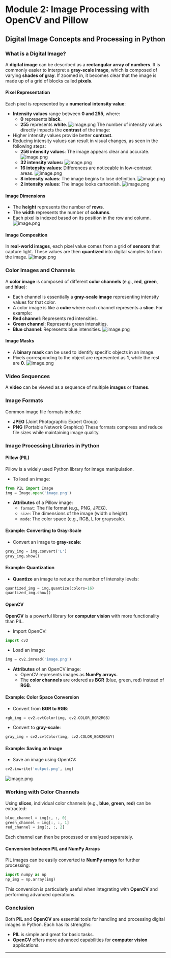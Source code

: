 

# Module 2: Image Processing with OpenCV and Pillow
## Digital Image Concepts and Processing in Python
### What is a Digital Image?
A **digital image** can be described as a **rectangular array of numbers**. It is commonly easier to interpret a **gray-scale image**, which is composed of varying **shades of gray**. If zoomed in, it becomes clear that the image is made up of a grid of blocks called **pixels**.
#### Pixel Representation
Each pixel is represented by a **numerical intensity value**:
- **Intensity values** range between **0 and 255**, where:
	- **0** represents **black**.
	- **255** represents **white**.
![image.png](https://prod-files-secure.s3.us-west-2.amazonaws.com/03e82b26-cccb-4906-bb56-adabcbdc0655/fa1bb4aa-313a-44c2-a7b3-7fa4a8432b08/image.png?X-Amz-Algorithm=AWS4-HMAC-SHA256&X-Amz-Content-Sha256=UNSIGNED-PAYLOAD&X-Amz-Credential=ASIAZI2LB4666QJIQICF%2F20250130%2Fus-west-2%2Fs3%2Faws4_request&X-Amz-Date=20250130T010714Z&X-Amz-Expires=3600&X-Amz-Security-Token=IQoJb3JpZ2luX2VjEJH%2F%2F%2F%2F%2F%2F%2F%2F%2F%2FwEaCXVzLXdlc3QtMiJIMEYCIQD3DcCnTz4XaHVuw88vPUazghsL1vbPjR6FDs2CsdS2fwIhAKUlq8it9xMvPk9N1r8i48%2B9USwiYtmfGYkL0xPtnXBXKogECJr%2F%2F%2F%2F%2F%2F%2F%2F%2F%2FwEQABoMNjM3NDIzMTgzODA1Igxdcwh2dnhwHI%2FDiW8q3ANPDuHeRDVQAjjpfL1SJQwfEK6EucmO9xrUlhwtvBnsVz5AVXnAHTbysNoGSEqsue18CSv4jVbKIbdxTyDIkeFu7y0Fzrtg7UxNIGOaNApNZGWaHSqejSNLnHseymDu9PBC4LjJV6MIALjprIHbK071AgUQukIxUKKTxWnWKFhueOKU8YLpsCVH3ajmIMcNzKoJzHuPN6OqpQzGHumnZPEfeQPF5Fned4fXsT9JOTw9K3jYn9%2BrfWZKL%2FkF2NAxbGy39zr%2B6RZ27FdE26iDh0EWiEVjNcpxgAfQsPmcL3N0Y%2FeBe%2BBkZio6CXUWN7z101fqokYXNwnWsNYwX3QGyAc3oLyYhP6PaKyA4o2946o8xewroj7Papx%2Fb2OhSSZq3nlA506h7fMevBfupQppnVvnOqvnPxodBoPNorhVgC182m9GzcaG8qqkvchCBy7aZtXA7WR28t3r5heWi278CA0Arq28DLOWFAWXMviCNT3mqpnHXMDEg58W7xkY4NTZ93%2BMAe7WNuWIeay%2BXf9qIhtuoHicfVP21EXj41HUnzYuKbeRtJ5ay9MXPOptv6LWV5jhGAf1P9q6VNJJjf%2FCSeXfYPZcUQhnvP9GiSw25yld97JoStoxLL6TpigvtDDmluu8BjqkAY367buWabNSzpxJ69SEPaxgq8po6AwGga%2FA04Hf96ywAom1eZR0CB5VMqkWlYzs5%2BSd9pn2JINo5bdf95HHWQg0HSqSIJWSnNnrmsTdn%2BunLBAG%2FngBwmS7blZtaj4nJ9lQzyQUge1P8ja1Gap09%2Bmxdy9QHGGwSYdwR3sM3nCovTdJnDV0tGOXqtTLw2xwalEC84Uk4PdqjNpWGhVeh7RjnLT6&X-Amz-Signature=1bf72b585029a72859f04160c9260c372ccb91dca857dd24d0ef08cc7b2ead56&X-Amz-SignedHeaders=host&x-id=GetObject)
The number of intensity values directly impacts the **contrast** of the image:
- Higher intensity values provide better **contrast**.
- Reducing intensity values can result in visual changes, as seen in the following steps:
	- **256 intensity values**: The image appears clear and accurate.
![image.png](https://prod-files-secure.s3.us-west-2.amazonaws.com/03e82b26-cccb-4906-bb56-adabcbdc0655/0de7dfb4-99dc-4b87-8932-5165b3c3b775/image.png?X-Amz-Algorithm=AWS4-HMAC-SHA256&X-Amz-Content-Sha256=UNSIGNED-PAYLOAD&X-Amz-Credential=ASIAZI2LB4665XGC3GKL%2F20250130%2Fus-west-2%2Fs3%2Faws4_request&X-Amz-Date=20250130T010715Z&X-Amz-Expires=3600&X-Amz-Security-Token=IQoJb3JpZ2luX2VjEJH%2F%2F%2F%2F%2F%2F%2F%2F%2F%2FwEaCXVzLXdlc3QtMiJHMEUCIQC1KMArAlH7BdJ7euJxGT%2Bk9Gii0nwybgyxuN4uF87%2BWwIgU0YBoCjhNqM%2Bp0UNtFDwYBlfKkgCzKDWmlTXrLgroW8qiAQImv%2F%2F%2F%2F%2F%2F%2F%2F%2F%2FARAAGgw2Mzc0MjMxODM4MDUiDPgkX7G6i14%2BtFObkSrcA0LA6a9sSbWWS1t6pJTp8bx5Sp%2BTjBhxgWbGppDcg2fCmmKRpNHykFa8eG7ACCZL6CIzTpgJgUMuaYULZqYmeLMSVRa%2B9k57QKB4QPTo7%2BYyBj3mQVjq3b3NIympI6ZV6kE6BJPbpuYa9%2BJoKSdDPqCtbQoKgFivVAYBxmRXIprrDSnPziAkRuIBfyQnwvoitzw%2BZF8NxnzlS6UPJFIuhyzFQ%2BWXuBgVBvlcK0V%2BNgNCM7%2Fe4Jm%2FYrCSReW8FuW5539rTHgm6TrnHypJgJFuIREBTFYYjaupD%2F8HPjHW7uruT9x7OaRFSN%2Bc8xXmgwVtYuktz5GG1GrkULLKoeCQG7l%2BC6hHy0kee8QCV6qs2UymcKyQfq1%2FqcUUVQtqpS5GQ6vrx8vvGay4ylvQRxN%2FRFzq7vLltHIjmnb%2Fm0fBlQdJbfKI6AfkjNIiMWzOTw9jW8T6TLUTqF%2BYIDc0GssvLefwUxUxBlvl2W0nqb4djnao52xoFTNxqwgJEgVEKxXQZX3HdtUTrvbrYDwbgezhhKrkckuAGmPM6BQBqPPZqLylajkQaIa%2FfCKPGsk6wmHgW33MAWuxbsZoYB2wFPJ5Lep0srWAjufhwyrWCXbMTy%2F8Awm1Y%2FCaKadSKASPMPCW67wGOqUBzUiDD6L9SxZfzOTiwBY7pKQLR%2BpVg3CeHGOFdSCSIPsQ2IjnDK5yp7qwbp1ozutuuA3RtByv5uQQUO2lLxvKRX%2FVtL8YAOxotpvy5OgOGkbnWjdqKyJI4GvHZf2%2FBtDmVz76wEkvGa5Z%2Bud3ICk71qrIMd0zxznZ2F2gxH8c0vBoQCFOtk9TM%2FSheuFWYq67yNTFoI4QceK9vcMcCYh6wZoMgIOY&X-Amz-Signature=1ee2c2c72fe8ff6df6afd3705e7b68acbfe1a6a27cc9d1306ae7e5e89e1021fc&X-Amz-SignedHeaders=host&x-id=GetObject)
	- **32 intensity values:**
![image.png](https://prod-files-secure.s3.us-west-2.amazonaws.com/03e82b26-cccb-4906-bb56-adabcbdc0655/7eb81f08-b190-4c5a-ba2b-2a498a15b2c4/image.png?X-Amz-Algorithm=AWS4-HMAC-SHA256&X-Amz-Content-Sha256=UNSIGNED-PAYLOAD&X-Amz-Credential=ASIAZI2LB4665XGC3GKL%2F20250130%2Fus-west-2%2Fs3%2Faws4_request&X-Amz-Date=20250130T010715Z&X-Amz-Expires=3600&X-Amz-Security-Token=IQoJb3JpZ2luX2VjEJH%2F%2F%2F%2F%2F%2F%2F%2F%2F%2FwEaCXVzLXdlc3QtMiJHMEUCIQC1KMArAlH7BdJ7euJxGT%2Bk9Gii0nwybgyxuN4uF87%2BWwIgU0YBoCjhNqM%2Bp0UNtFDwYBlfKkgCzKDWmlTXrLgroW8qiAQImv%2F%2F%2F%2F%2F%2F%2F%2F%2F%2FARAAGgw2Mzc0MjMxODM4MDUiDPgkX7G6i14%2BtFObkSrcA0LA6a9sSbWWS1t6pJTp8bx5Sp%2BTjBhxgWbGppDcg2fCmmKRpNHykFa8eG7ACCZL6CIzTpgJgUMuaYULZqYmeLMSVRa%2B9k57QKB4QPTo7%2BYyBj3mQVjq3b3NIympI6ZV6kE6BJPbpuYa9%2BJoKSdDPqCtbQoKgFivVAYBxmRXIprrDSnPziAkRuIBfyQnwvoitzw%2BZF8NxnzlS6UPJFIuhyzFQ%2BWXuBgVBvlcK0V%2BNgNCM7%2Fe4Jm%2FYrCSReW8FuW5539rTHgm6TrnHypJgJFuIREBTFYYjaupD%2F8HPjHW7uruT9x7OaRFSN%2Bc8xXmgwVtYuktz5GG1GrkULLKoeCQG7l%2BC6hHy0kee8QCV6qs2UymcKyQfq1%2FqcUUVQtqpS5GQ6vrx8vvGay4ylvQRxN%2FRFzq7vLltHIjmnb%2Fm0fBlQdJbfKI6AfkjNIiMWzOTw9jW8T6TLUTqF%2BYIDc0GssvLefwUxUxBlvl2W0nqb4djnao52xoFTNxqwgJEgVEKxXQZX3HdtUTrvbrYDwbgezhhKrkckuAGmPM6BQBqPPZqLylajkQaIa%2FfCKPGsk6wmHgW33MAWuxbsZoYB2wFPJ5Lep0srWAjufhwyrWCXbMTy%2F8Awm1Y%2FCaKadSKASPMPCW67wGOqUBzUiDD6L9SxZfzOTiwBY7pKQLR%2BpVg3CeHGOFdSCSIPsQ2IjnDK5yp7qwbp1ozutuuA3RtByv5uQQUO2lLxvKRX%2FVtL8YAOxotpvy5OgOGkbnWjdqKyJI4GvHZf2%2FBtDmVz76wEkvGa5Z%2Bud3ICk71qrIMd0zxznZ2F2gxH8c0vBoQCFOtk9TM%2FSheuFWYq67yNTFoI4QceK9vcMcCYh6wZoMgIOY&X-Amz-Signature=0fa61f1786a9e98b08c021107b404209257d79073eb81ac399d2ea914f87556c&X-Amz-SignedHeaders=host&x-id=GetObject)
	- **16 intensity values**: Differences are noticeable in low-contrast areas.
![image.png](https://prod-files-secure.s3.us-west-2.amazonaws.com/03e82b26-cccb-4906-bb56-adabcbdc0655/6bf56d44-9a14-4b7b-98c2-1f00b8630f0c/image.png?X-Amz-Algorithm=AWS4-HMAC-SHA256&X-Amz-Content-Sha256=UNSIGNED-PAYLOAD&X-Amz-Credential=ASIAZI2LB4665XGC3GKL%2F20250130%2Fus-west-2%2Fs3%2Faws4_request&X-Amz-Date=20250130T010715Z&X-Amz-Expires=3600&X-Amz-Security-Token=IQoJb3JpZ2luX2VjEJH%2F%2F%2F%2F%2F%2F%2F%2F%2F%2FwEaCXVzLXdlc3QtMiJHMEUCIQC1KMArAlH7BdJ7euJxGT%2Bk9Gii0nwybgyxuN4uF87%2BWwIgU0YBoCjhNqM%2Bp0UNtFDwYBlfKkgCzKDWmlTXrLgroW8qiAQImv%2F%2F%2F%2F%2F%2F%2F%2F%2F%2FARAAGgw2Mzc0MjMxODM4MDUiDPgkX7G6i14%2BtFObkSrcA0LA6a9sSbWWS1t6pJTp8bx5Sp%2BTjBhxgWbGppDcg2fCmmKRpNHykFa8eG7ACCZL6CIzTpgJgUMuaYULZqYmeLMSVRa%2B9k57QKB4QPTo7%2BYyBj3mQVjq3b3NIympI6ZV6kE6BJPbpuYa9%2BJoKSdDPqCtbQoKgFivVAYBxmRXIprrDSnPziAkRuIBfyQnwvoitzw%2BZF8NxnzlS6UPJFIuhyzFQ%2BWXuBgVBvlcK0V%2BNgNCM7%2Fe4Jm%2FYrCSReW8FuW5539rTHgm6TrnHypJgJFuIREBTFYYjaupD%2F8HPjHW7uruT9x7OaRFSN%2Bc8xXmgwVtYuktz5GG1GrkULLKoeCQG7l%2BC6hHy0kee8QCV6qs2UymcKyQfq1%2FqcUUVQtqpS5GQ6vrx8vvGay4ylvQRxN%2FRFzq7vLltHIjmnb%2Fm0fBlQdJbfKI6AfkjNIiMWzOTw9jW8T6TLUTqF%2BYIDc0GssvLefwUxUxBlvl2W0nqb4djnao52xoFTNxqwgJEgVEKxXQZX3HdtUTrvbrYDwbgezhhKrkckuAGmPM6BQBqPPZqLylajkQaIa%2FfCKPGsk6wmHgW33MAWuxbsZoYB2wFPJ5Lep0srWAjufhwyrWCXbMTy%2F8Awm1Y%2FCaKadSKASPMPCW67wGOqUBzUiDD6L9SxZfzOTiwBY7pKQLR%2BpVg3CeHGOFdSCSIPsQ2IjnDK5yp7qwbp1ozutuuA3RtByv5uQQUO2lLxvKRX%2FVtL8YAOxotpvy5OgOGkbnWjdqKyJI4GvHZf2%2FBtDmVz76wEkvGa5Z%2Bud3ICk71qrIMd0zxznZ2F2gxH8c0vBoQCFOtk9TM%2FSheuFWYq67yNTFoI4QceK9vcMcCYh6wZoMgIOY&X-Amz-Signature=665d1813d068a87da4adfff8e6b36c453d0d2f05f13cd0e3ab431af849974104&X-Amz-SignedHeaders=host&x-id=GetObject)
	- **8 intensity values**: The image begins to lose definition.
![image.png](https://prod-files-secure.s3.us-west-2.amazonaws.com/03e82b26-cccb-4906-bb56-adabcbdc0655/cca05878-ca1a-43e0-8bec-1d146756f9ae/image.png?X-Amz-Algorithm=AWS4-HMAC-SHA256&X-Amz-Content-Sha256=UNSIGNED-PAYLOAD&X-Amz-Credential=ASIAZI2LB4665XGC3GKL%2F20250130%2Fus-west-2%2Fs3%2Faws4_request&X-Amz-Date=20250130T010715Z&X-Amz-Expires=3600&X-Amz-Security-Token=IQoJb3JpZ2luX2VjEJH%2F%2F%2F%2F%2F%2F%2F%2F%2F%2FwEaCXVzLXdlc3QtMiJHMEUCIQC1KMArAlH7BdJ7euJxGT%2Bk9Gii0nwybgyxuN4uF87%2BWwIgU0YBoCjhNqM%2Bp0UNtFDwYBlfKkgCzKDWmlTXrLgroW8qiAQImv%2F%2F%2F%2F%2F%2F%2F%2F%2F%2FARAAGgw2Mzc0MjMxODM4MDUiDPgkX7G6i14%2BtFObkSrcA0LA6a9sSbWWS1t6pJTp8bx5Sp%2BTjBhxgWbGppDcg2fCmmKRpNHykFa8eG7ACCZL6CIzTpgJgUMuaYULZqYmeLMSVRa%2B9k57QKB4QPTo7%2BYyBj3mQVjq3b3NIympI6ZV6kE6BJPbpuYa9%2BJoKSdDPqCtbQoKgFivVAYBxmRXIprrDSnPziAkRuIBfyQnwvoitzw%2BZF8NxnzlS6UPJFIuhyzFQ%2BWXuBgVBvlcK0V%2BNgNCM7%2Fe4Jm%2FYrCSReW8FuW5539rTHgm6TrnHypJgJFuIREBTFYYjaupD%2F8HPjHW7uruT9x7OaRFSN%2Bc8xXmgwVtYuktz5GG1GrkULLKoeCQG7l%2BC6hHy0kee8QCV6qs2UymcKyQfq1%2FqcUUVQtqpS5GQ6vrx8vvGay4ylvQRxN%2FRFzq7vLltHIjmnb%2Fm0fBlQdJbfKI6AfkjNIiMWzOTw9jW8T6TLUTqF%2BYIDc0GssvLefwUxUxBlvl2W0nqb4djnao52xoFTNxqwgJEgVEKxXQZX3HdtUTrvbrYDwbgezhhKrkckuAGmPM6BQBqPPZqLylajkQaIa%2FfCKPGsk6wmHgW33MAWuxbsZoYB2wFPJ5Lep0srWAjufhwyrWCXbMTy%2F8Awm1Y%2FCaKadSKASPMPCW67wGOqUBzUiDD6L9SxZfzOTiwBY7pKQLR%2BpVg3CeHGOFdSCSIPsQ2IjnDK5yp7qwbp1ozutuuA3RtByv5uQQUO2lLxvKRX%2FVtL8YAOxotpvy5OgOGkbnWjdqKyJI4GvHZf2%2FBtDmVz76wEkvGa5Z%2Bud3ICk71qrIMd0zxznZ2F2gxH8c0vBoQCFOtk9TM%2FSheuFWYq67yNTFoI4QceK9vcMcCYh6wZoMgIOY&X-Amz-Signature=b75eac2f6deec56f3bf59b3ec10f7b98960cd645d12dfb96a12a0c2fb918a660&X-Amz-SignedHeaders=host&x-id=GetObject)
	- **2 intensity values**: The image looks cartoonish.
![image.png](https://prod-files-secure.s3.us-west-2.amazonaws.com/03e82b26-cccb-4906-bb56-adabcbdc0655/12da64d7-6b97-44e0-bc2c-52b9c47ce212/image.png?X-Amz-Algorithm=AWS4-HMAC-SHA256&X-Amz-Content-Sha256=UNSIGNED-PAYLOAD&X-Amz-Credential=ASIAZI2LB4665XGC3GKL%2F20250130%2Fus-west-2%2Fs3%2Faws4_request&X-Amz-Date=20250130T010715Z&X-Amz-Expires=3600&X-Amz-Security-Token=IQoJb3JpZ2luX2VjEJH%2F%2F%2F%2F%2F%2F%2F%2F%2F%2FwEaCXVzLXdlc3QtMiJHMEUCIQC1KMArAlH7BdJ7euJxGT%2Bk9Gii0nwybgyxuN4uF87%2BWwIgU0YBoCjhNqM%2Bp0UNtFDwYBlfKkgCzKDWmlTXrLgroW8qiAQImv%2F%2F%2F%2F%2F%2F%2F%2F%2F%2FARAAGgw2Mzc0MjMxODM4MDUiDPgkX7G6i14%2BtFObkSrcA0LA6a9sSbWWS1t6pJTp8bx5Sp%2BTjBhxgWbGppDcg2fCmmKRpNHykFa8eG7ACCZL6CIzTpgJgUMuaYULZqYmeLMSVRa%2B9k57QKB4QPTo7%2BYyBj3mQVjq3b3NIympI6ZV6kE6BJPbpuYa9%2BJoKSdDPqCtbQoKgFivVAYBxmRXIprrDSnPziAkRuIBfyQnwvoitzw%2BZF8NxnzlS6UPJFIuhyzFQ%2BWXuBgVBvlcK0V%2BNgNCM7%2Fe4Jm%2FYrCSReW8FuW5539rTHgm6TrnHypJgJFuIREBTFYYjaupD%2F8HPjHW7uruT9x7OaRFSN%2Bc8xXmgwVtYuktz5GG1GrkULLKoeCQG7l%2BC6hHy0kee8QCV6qs2UymcKyQfq1%2FqcUUVQtqpS5GQ6vrx8vvGay4ylvQRxN%2FRFzq7vLltHIjmnb%2Fm0fBlQdJbfKI6AfkjNIiMWzOTw9jW8T6TLUTqF%2BYIDc0GssvLefwUxUxBlvl2W0nqb4djnao52xoFTNxqwgJEgVEKxXQZX3HdtUTrvbrYDwbgezhhKrkckuAGmPM6BQBqPPZqLylajkQaIa%2FfCKPGsk6wmHgW33MAWuxbsZoYB2wFPJ5Lep0srWAjufhwyrWCXbMTy%2F8Awm1Y%2FCaKadSKASPMPCW67wGOqUBzUiDD6L9SxZfzOTiwBY7pKQLR%2BpVg3CeHGOFdSCSIPsQ2IjnDK5yp7qwbp1ozutuuA3RtByv5uQQUO2lLxvKRX%2FVtL8YAOxotpvy5OgOGkbnWjdqKyJI4GvHZf2%2FBtDmVz76wEkvGa5Z%2Bud3ICk71qrIMd0zxznZ2F2gxH8c0vBoQCFOtk9TM%2FSheuFWYq67yNTFoI4QceK9vcMcCYh6wZoMgIOY&X-Amz-Signature=d337692f5b1534e905a801527fd5275a1cf3d2f8fba3db0ca442ed4a94cc9ef2&X-Amz-SignedHeaders=host&x-id=GetObject)
#### Image Dimensions
- The **height** represents the number of **rows**.
- The **width** represents the number of **columns**.
- Each pixel is indexed based on its position in the row and column.
![image.png](https://prod-files-secure.s3.us-west-2.amazonaws.com/03e82b26-cccb-4906-bb56-adabcbdc0655/ff056335-e79e-4491-b508-30cd45b6c194/image.png?X-Amz-Algorithm=AWS4-HMAC-SHA256&X-Amz-Content-Sha256=UNSIGNED-PAYLOAD&X-Amz-Credential=ASIAZI2LB4666QJIQICF%2F20250130%2Fus-west-2%2Fs3%2Faws4_request&X-Amz-Date=20250130T010714Z&X-Amz-Expires=3600&X-Amz-Security-Token=IQoJb3JpZ2luX2VjEJH%2F%2F%2F%2F%2F%2F%2F%2F%2F%2FwEaCXVzLXdlc3QtMiJIMEYCIQD3DcCnTz4XaHVuw88vPUazghsL1vbPjR6FDs2CsdS2fwIhAKUlq8it9xMvPk9N1r8i48%2B9USwiYtmfGYkL0xPtnXBXKogECJr%2F%2F%2F%2F%2F%2F%2F%2F%2F%2FwEQABoMNjM3NDIzMTgzODA1Igxdcwh2dnhwHI%2FDiW8q3ANPDuHeRDVQAjjpfL1SJQwfEK6EucmO9xrUlhwtvBnsVz5AVXnAHTbysNoGSEqsue18CSv4jVbKIbdxTyDIkeFu7y0Fzrtg7UxNIGOaNApNZGWaHSqejSNLnHseymDu9PBC4LjJV6MIALjprIHbK071AgUQukIxUKKTxWnWKFhueOKU8YLpsCVH3ajmIMcNzKoJzHuPN6OqpQzGHumnZPEfeQPF5Fned4fXsT9JOTw9K3jYn9%2BrfWZKL%2FkF2NAxbGy39zr%2B6RZ27FdE26iDh0EWiEVjNcpxgAfQsPmcL3N0Y%2FeBe%2BBkZio6CXUWN7z101fqokYXNwnWsNYwX3QGyAc3oLyYhP6PaKyA4o2946o8xewroj7Papx%2Fb2OhSSZq3nlA506h7fMevBfupQppnVvnOqvnPxodBoPNorhVgC182m9GzcaG8qqkvchCBy7aZtXA7WR28t3r5heWi278CA0Arq28DLOWFAWXMviCNT3mqpnHXMDEg58W7xkY4NTZ93%2BMAe7WNuWIeay%2BXf9qIhtuoHicfVP21EXj41HUnzYuKbeRtJ5ay9MXPOptv6LWV5jhGAf1P9q6VNJJjf%2FCSeXfYPZcUQhnvP9GiSw25yld97JoStoxLL6TpigvtDDmluu8BjqkAY367buWabNSzpxJ69SEPaxgq8po6AwGga%2FA04Hf96ywAom1eZR0CB5VMqkWlYzs5%2BSd9pn2JINo5bdf95HHWQg0HSqSIJWSnNnrmsTdn%2BunLBAG%2FngBwmS7blZtaj4nJ9lQzyQUge1P8ja1Gap09%2Bmxdy9QHGGwSYdwR3sM3nCovTdJnDV0tGOXqtTLw2xwalEC84Uk4PdqjNpWGhVeh7RjnLT6&X-Amz-Signature=400bca15753f3f7ec2763fe6c4da37860820ea0a747053d0d60d8584c7a84541&X-Amz-SignedHeaders=host&x-id=GetObject)
#### Image Composition
In **real-world images**, each pixel value comes from a grid of **sensors** that capture light. These values are then **quantized** into digital samples to form the image.
![image.png](https://prod-files-secure.s3.us-west-2.amazonaws.com/03e82b26-cccb-4906-bb56-adabcbdc0655/0c721ea0-409b-4d32-b630-a00d6f170d18/image.png?X-Amz-Algorithm=AWS4-HMAC-SHA256&X-Amz-Content-Sha256=UNSIGNED-PAYLOAD&X-Amz-Credential=ASIAZI2LB4666QJIQICF%2F20250130%2Fus-west-2%2Fs3%2Faws4_request&X-Amz-Date=20250130T010714Z&X-Amz-Expires=3600&X-Amz-Security-Token=IQoJb3JpZ2luX2VjEJH%2F%2F%2F%2F%2F%2F%2F%2F%2F%2FwEaCXVzLXdlc3QtMiJIMEYCIQD3DcCnTz4XaHVuw88vPUazghsL1vbPjR6FDs2CsdS2fwIhAKUlq8it9xMvPk9N1r8i48%2B9USwiYtmfGYkL0xPtnXBXKogECJr%2F%2F%2F%2F%2F%2F%2F%2F%2F%2FwEQABoMNjM3NDIzMTgzODA1Igxdcwh2dnhwHI%2FDiW8q3ANPDuHeRDVQAjjpfL1SJQwfEK6EucmO9xrUlhwtvBnsVz5AVXnAHTbysNoGSEqsue18CSv4jVbKIbdxTyDIkeFu7y0Fzrtg7UxNIGOaNApNZGWaHSqejSNLnHseymDu9PBC4LjJV6MIALjprIHbK071AgUQukIxUKKTxWnWKFhueOKU8YLpsCVH3ajmIMcNzKoJzHuPN6OqpQzGHumnZPEfeQPF5Fned4fXsT9JOTw9K3jYn9%2BrfWZKL%2FkF2NAxbGy39zr%2B6RZ27FdE26iDh0EWiEVjNcpxgAfQsPmcL3N0Y%2FeBe%2BBkZio6CXUWN7z101fqokYXNwnWsNYwX3QGyAc3oLyYhP6PaKyA4o2946o8xewroj7Papx%2Fb2OhSSZq3nlA506h7fMevBfupQppnVvnOqvnPxodBoPNorhVgC182m9GzcaG8qqkvchCBy7aZtXA7WR28t3r5heWi278CA0Arq28DLOWFAWXMviCNT3mqpnHXMDEg58W7xkY4NTZ93%2BMAe7WNuWIeay%2BXf9qIhtuoHicfVP21EXj41HUnzYuKbeRtJ5ay9MXPOptv6LWV5jhGAf1P9q6VNJJjf%2FCSeXfYPZcUQhnvP9GiSw25yld97JoStoxLL6TpigvtDDmluu8BjqkAY367buWabNSzpxJ69SEPaxgq8po6AwGga%2FA04Hf96ywAom1eZR0CB5VMqkWlYzs5%2BSd9pn2JINo5bdf95HHWQg0HSqSIJWSnNnrmsTdn%2BunLBAG%2FngBwmS7blZtaj4nJ9lQzyQUge1P8ja1Gap09%2Bmxdy9QHGGwSYdwR3sM3nCovTdJnDV0tGOXqtTLw2xwalEC84Uk4PdqjNpWGhVeh7RjnLT6&X-Amz-Signature=fd924c284adf7092a74e1a35e5091cf589569e2612d37c600a304c1f25e9abd0&X-Amz-SignedHeaders=host&x-id=GetObject)
### Color Images and Channels
A **color image** is composed of different **color channels** (e.g., **red**, **green**, and **blue**):
- Each channel is essentially a **gray-scale image** representing intensity values for that color.
- A color image is like a **cube** where each channel represents a **slice**.
For example:
- **Red channel**: Represents red intensities.
- **Green channel**: Represents green intensities.
- **Blue channel**: Represents blue intensities.
![image.png](https://prod-files-secure.s3.us-west-2.amazonaws.com/03e82b26-cccb-4906-bb56-adabcbdc0655/c0cc17c9-842f-413f-82e8-f3f44278cf74/image.png?X-Amz-Algorithm=AWS4-HMAC-SHA256&X-Amz-Content-Sha256=UNSIGNED-PAYLOAD&X-Amz-Credential=ASIAZI2LB4666QJIQICF%2F20250130%2Fus-west-2%2Fs3%2Faws4_request&X-Amz-Date=20250130T010714Z&X-Amz-Expires=3600&X-Amz-Security-Token=IQoJb3JpZ2luX2VjEJH%2F%2F%2F%2F%2F%2F%2F%2F%2F%2FwEaCXVzLXdlc3QtMiJIMEYCIQD3DcCnTz4XaHVuw88vPUazghsL1vbPjR6FDs2CsdS2fwIhAKUlq8it9xMvPk9N1r8i48%2B9USwiYtmfGYkL0xPtnXBXKogECJr%2F%2F%2F%2F%2F%2F%2F%2F%2F%2FwEQABoMNjM3NDIzMTgzODA1Igxdcwh2dnhwHI%2FDiW8q3ANPDuHeRDVQAjjpfL1SJQwfEK6EucmO9xrUlhwtvBnsVz5AVXnAHTbysNoGSEqsue18CSv4jVbKIbdxTyDIkeFu7y0Fzrtg7UxNIGOaNApNZGWaHSqejSNLnHseymDu9PBC4LjJV6MIALjprIHbK071AgUQukIxUKKTxWnWKFhueOKU8YLpsCVH3ajmIMcNzKoJzHuPN6OqpQzGHumnZPEfeQPF5Fned4fXsT9JOTw9K3jYn9%2BrfWZKL%2FkF2NAxbGy39zr%2B6RZ27FdE26iDh0EWiEVjNcpxgAfQsPmcL3N0Y%2FeBe%2BBkZio6CXUWN7z101fqokYXNwnWsNYwX3QGyAc3oLyYhP6PaKyA4o2946o8xewroj7Papx%2Fb2OhSSZq3nlA506h7fMevBfupQppnVvnOqvnPxodBoPNorhVgC182m9GzcaG8qqkvchCBy7aZtXA7WR28t3r5heWi278CA0Arq28DLOWFAWXMviCNT3mqpnHXMDEg58W7xkY4NTZ93%2BMAe7WNuWIeay%2BXf9qIhtuoHicfVP21EXj41HUnzYuKbeRtJ5ay9MXPOptv6LWV5jhGAf1P9q6VNJJjf%2FCSeXfYPZcUQhnvP9GiSw25yld97JoStoxLL6TpigvtDDmluu8BjqkAY367buWabNSzpxJ69SEPaxgq8po6AwGga%2FA04Hf96ywAom1eZR0CB5VMqkWlYzs5%2BSd9pn2JINo5bdf95HHWQg0HSqSIJWSnNnrmsTdn%2BunLBAG%2FngBwmS7blZtaj4nJ9lQzyQUge1P8ja1Gap09%2Bmxdy9QHGGwSYdwR3sM3nCovTdJnDV0tGOXqtTLw2xwalEC84Uk4PdqjNpWGhVeh7RjnLT6&X-Amz-Signature=dd5351a1a4864031739f1b1e7d4111913032f748eb990e85cd993ab7d6f40719&X-Amz-SignedHeaders=host&x-id=GetObject)
#### Image Masks
- A **binary mask** can be used to identify specific objects in an image.
- Pixels corresponding to the object are represented as **1**, while the rest are **0**.
![image.png](https://prod-files-secure.s3.us-west-2.amazonaws.com/03e82b26-cccb-4906-bb56-adabcbdc0655/667eab4d-d19d-4618-81d0-663b6beb002c/image.png?X-Amz-Algorithm=AWS4-HMAC-SHA256&X-Amz-Content-Sha256=UNSIGNED-PAYLOAD&X-Amz-Credential=ASIAZI2LB4666QJIQICF%2F20250130%2Fus-west-2%2Fs3%2Faws4_request&X-Amz-Date=20250130T010714Z&X-Amz-Expires=3600&X-Amz-Security-Token=IQoJb3JpZ2luX2VjEJH%2F%2F%2F%2F%2F%2F%2F%2F%2F%2FwEaCXVzLXdlc3QtMiJIMEYCIQD3DcCnTz4XaHVuw88vPUazghsL1vbPjR6FDs2CsdS2fwIhAKUlq8it9xMvPk9N1r8i48%2B9USwiYtmfGYkL0xPtnXBXKogECJr%2F%2F%2F%2F%2F%2F%2F%2F%2F%2FwEQABoMNjM3NDIzMTgzODA1Igxdcwh2dnhwHI%2FDiW8q3ANPDuHeRDVQAjjpfL1SJQwfEK6EucmO9xrUlhwtvBnsVz5AVXnAHTbysNoGSEqsue18CSv4jVbKIbdxTyDIkeFu7y0Fzrtg7UxNIGOaNApNZGWaHSqejSNLnHseymDu9PBC4LjJV6MIALjprIHbK071AgUQukIxUKKTxWnWKFhueOKU8YLpsCVH3ajmIMcNzKoJzHuPN6OqpQzGHumnZPEfeQPF5Fned4fXsT9JOTw9K3jYn9%2BrfWZKL%2FkF2NAxbGy39zr%2B6RZ27FdE26iDh0EWiEVjNcpxgAfQsPmcL3N0Y%2FeBe%2BBkZio6CXUWN7z101fqokYXNwnWsNYwX3QGyAc3oLyYhP6PaKyA4o2946o8xewroj7Papx%2Fb2OhSSZq3nlA506h7fMevBfupQppnVvnOqvnPxodBoPNorhVgC182m9GzcaG8qqkvchCBy7aZtXA7WR28t3r5heWi278CA0Arq28DLOWFAWXMviCNT3mqpnHXMDEg58W7xkY4NTZ93%2BMAe7WNuWIeay%2BXf9qIhtuoHicfVP21EXj41HUnzYuKbeRtJ5ay9MXPOptv6LWV5jhGAf1P9q6VNJJjf%2FCSeXfYPZcUQhnvP9GiSw25yld97JoStoxLL6TpigvtDDmluu8BjqkAY367buWabNSzpxJ69SEPaxgq8po6AwGga%2FA04Hf96ywAom1eZR0CB5VMqkWlYzs5%2BSd9pn2JINo5bdf95HHWQg0HSqSIJWSnNnrmsTdn%2BunLBAG%2FngBwmS7blZtaj4nJ9lQzyQUge1P8ja1Gap09%2Bmxdy9QHGGwSYdwR3sM3nCovTdJnDV0tGOXqtTLw2xwalEC84Uk4PdqjNpWGhVeh7RjnLT6&X-Amz-Signature=7737470ea94695f4643cc5933a7eaeba07df31e535e2d992e2b7f8090ebcf457&X-Amz-SignedHeaders=host&x-id=GetObject)
### Video Sequences
A **video** can be viewed as a sequence of multiple **images** or **frames**.
### Image Formats
Common image file formats include:
- **JPEG** (Joint Photographic Expert Group)
- **PNG** (Portable Network Graphics)
These formats compress and reduce file sizes while maintaining image quality.
### Image Processing Libraries in Python
#### Pillow (PIL)
Pillow is a widely used Python library for image manipulation.
- To load an image:
```python
from PIL import Image
img = Image.open('image.png')
```
- **Attributes** of a Pillow image:
	- `format`: The file format (e.g., PNG, JPEG).
	- `size`: The dimensions of the image (width x height).
	- `mode`: The color space (e.g., RGB, L for grayscale).
#### Example: Converting to Gray-Scale
- Convert an image to **gray-scale**:
```python
gray_img = img.convert('L')
gray_img.show()
```
#### Example: Quantization
- **Quantize** an image to reduce the number of intensity levels:
```python
quantized_img = img.quantize(colors=16)
quantized_img.show()
```
#### OpenCV
**OpenCV** is a powerful library for **computer vision** with more functionality than PIL.
- Import OpenCV:
```python
import cv2
```
- Load an image:
```python
img = cv2.imread('image.png')
```
- **Attributes** of an OpenCV image:
	- OpenCV represents images as **NumPy arrays**.
	- The **color channels** are ordered as **BGR** (blue, green, red) instead of **RGB**.
#### Example: Color Space Conversion
- Convert from **BGR to RGB**:
```python
rgb_img = cv2.cvtColor(img, cv2.COLOR_BGR2RGB)
```
- Convert to **gray-scale**:
```python
gray_img = cv2.cvtColor(img, cv2.COLOR_BGR2GRAY)
```
#### Example: Saving an Image
- Save an image using OpenCV:
```python
cv2.imwrite('output.png', img)
```
![image.png](https://prod-files-secure.s3.us-west-2.amazonaws.com/03e82b26-cccb-4906-bb56-adabcbdc0655/25fcc977-54ea-484c-997e-9b6bd016f347/image.png?X-Amz-Algorithm=AWS4-HMAC-SHA256&X-Amz-Content-Sha256=UNSIGNED-PAYLOAD&X-Amz-Credential=ASIAZI2LB4666QJIQICF%2F20250130%2Fus-west-2%2Fs3%2Faws4_request&X-Amz-Date=20250130T010714Z&X-Amz-Expires=3600&X-Amz-Security-Token=IQoJb3JpZ2luX2VjEJH%2F%2F%2F%2F%2F%2F%2F%2F%2F%2FwEaCXVzLXdlc3QtMiJIMEYCIQD3DcCnTz4XaHVuw88vPUazghsL1vbPjR6FDs2CsdS2fwIhAKUlq8it9xMvPk9N1r8i48%2B9USwiYtmfGYkL0xPtnXBXKogECJr%2F%2F%2F%2F%2F%2F%2F%2F%2F%2FwEQABoMNjM3NDIzMTgzODA1Igxdcwh2dnhwHI%2FDiW8q3ANPDuHeRDVQAjjpfL1SJQwfEK6EucmO9xrUlhwtvBnsVz5AVXnAHTbysNoGSEqsue18CSv4jVbKIbdxTyDIkeFu7y0Fzrtg7UxNIGOaNApNZGWaHSqejSNLnHseymDu9PBC4LjJV6MIALjprIHbK071AgUQukIxUKKTxWnWKFhueOKU8YLpsCVH3ajmIMcNzKoJzHuPN6OqpQzGHumnZPEfeQPF5Fned4fXsT9JOTw9K3jYn9%2BrfWZKL%2FkF2NAxbGy39zr%2B6RZ27FdE26iDh0EWiEVjNcpxgAfQsPmcL3N0Y%2FeBe%2BBkZio6CXUWN7z101fqokYXNwnWsNYwX3QGyAc3oLyYhP6PaKyA4o2946o8xewroj7Papx%2Fb2OhSSZq3nlA506h7fMevBfupQppnVvnOqvnPxodBoPNorhVgC182m9GzcaG8qqkvchCBy7aZtXA7WR28t3r5heWi278CA0Arq28DLOWFAWXMviCNT3mqpnHXMDEg58W7xkY4NTZ93%2BMAe7WNuWIeay%2BXf9qIhtuoHicfVP21EXj41HUnzYuKbeRtJ5ay9MXPOptv6LWV5jhGAf1P9q6VNJJjf%2FCSeXfYPZcUQhnvP9GiSw25yld97JoStoxLL6TpigvtDDmluu8BjqkAY367buWabNSzpxJ69SEPaxgq8po6AwGga%2FA04Hf96ywAom1eZR0CB5VMqkWlYzs5%2BSd9pn2JINo5bdf95HHWQg0HSqSIJWSnNnrmsTdn%2BunLBAG%2FngBwmS7blZtaj4nJ9lQzyQUge1P8ja1Gap09%2Bmxdy9QHGGwSYdwR3sM3nCovTdJnDV0tGOXqtTLw2xwalEC84Uk4PdqjNpWGhVeh7RjnLT6&X-Amz-Signature=cad7ac59110698a78ce8fc7b338c4753bd27211f509b405297bfa10b0340ae0f&X-Amz-SignedHeaders=host&x-id=GetObject)
### Working with Color Channels
Using **slices**, individual color channels (e.g., **blue**, **green**, **red**) can be extracted:
```python
blue_channel = img[:, :, 0]
green_channel = img[:, :, 1]
red_channel = img[:, :, 2]
```
Each channel can then be processed or analyzed separately.
#### Conversion between PIL and NumPy Arrays
PIL images can be easily converted to **NumPy arrays** for further processing:
```python
import numpy as np
np_img = np.array(img)
```
This conversion is particularly useful when integrating with **OpenCV** and performing advanced operations.
### Conclusion
Both **PIL** and **OpenCV** are essential tools for handling and processing digital images in Python. Each has its strengths:
- **PIL** is simple and great for basic tasks.
- **OpenCV** offers more advanced capabilities for **computer vision** applications.
___



